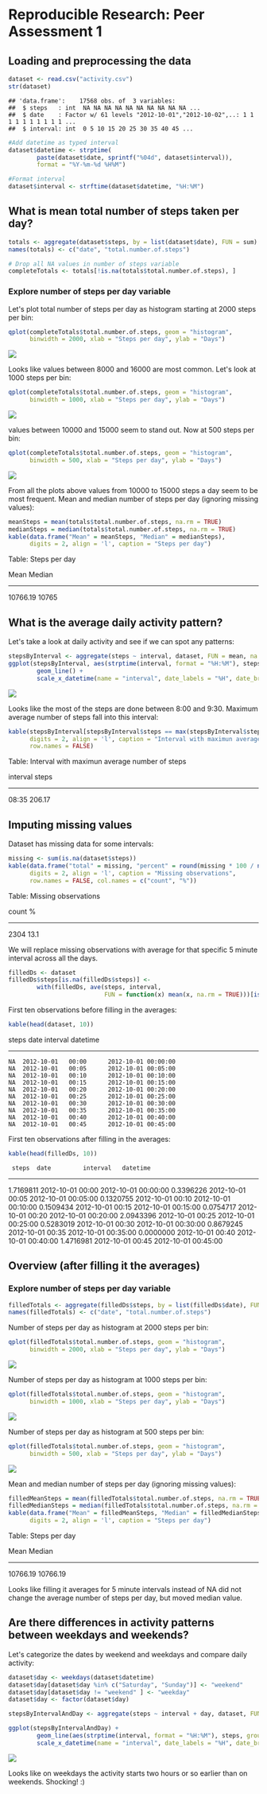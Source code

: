# Reproducible Research: Peer Assessment 1



## Loading and preprocessing the data

```r
dataset <- read.csv("activity.csv")
str(dataset)
```

```
## 'data.frame':	17568 obs. of  3 variables:
##  $ steps   : int  NA NA NA NA NA NA NA NA NA NA ...
##  $ date    : Factor w/ 61 levels "2012-10-01","2012-10-02",..: 1 1 1 1 1 1 1 1 1 1 ...
##  $ interval: int  0 5 10 15 20 25 30 35 40 45 ...
```

```r
#Add datetime as typed interval
dataset$datetime <- strptime(
        paste(dataset$date, sprintf("%04d", dataset$interval)), 
        format = "%Y-%m-%d %H%M")

#Format interval
dataset$interval <- strftime(dataset$datetime, "%H:%M")
```

## What is mean total number of steps taken per day?

```r
totals <- aggregate(dataset$steps, by = list(dataset$date), FUN = sum)
names(totals) <- c("date", "total.number.of.steps")

# Drop all NA values in number of steps variable
completeTotals <- totals[!is.na(totals$total.number.of.steps), ]
```

### Explore number of steps per day variable
Let's plot total number of steps per day as histogram starting at 2000 steps per bin:

```r
qplot(completeTotals$total.number.of.steps, geom = "histogram", 
      binwidth = 2000, xlab = "Steps per day", ylab = "Days")
```

![](PA1_template_files/figure-html/unnamed-chunk-3-1.png)<!-- -->

Looks like values between 8000 and 16000 are most common. Let's look at 1000 steps per bin:

```r
qplot(completeTotals$total.number.of.steps, geom = "histogram", 
      binwidth = 1000, xlab = "Steps per day", ylab = "Days")
```

![](PA1_template_files/figure-html/unnamed-chunk-4-1.png)<!-- -->

values between 10000 and 15000 seem to stand out. Now at 500 steps per bin:

```r
qplot(completeTotals$total.number.of.steps, geom = "histogram", 
      binwidth = 500, xlab = "Steps per day", ylab = "Days")
```

![](PA1_template_files/figure-html/unnamed-chunk-5-1.png)<!-- -->

From all the plots above values from 10000 to 15000 steps a day seem to be most 
frequent. Mean and median number of steps per day (ignoring missing values):


```r
meanSteps = mean(totals$total.number.of.steps, na.rm = TRUE)
medianSteps = median(totals$total.number.of.steps, na.rm = TRUE)
kable(data.frame("Mean" = meanSteps, "Median" = medianSteps), 
      digits = 2, align = 'l', caption = "Steps per day")
```



Table: Steps per day

Mean       Median 
---------  -------
10766.19   10765  

## What is the average daily activity pattern?

Let's take a look at daily activity and see if we can spot any patterns:

```r
stepsByInterval <- aggregate(steps ~ interval, dataset, FUN = mean, na.rm = TRUE)
ggplot(stepsByInterval, aes(strptime(interval, format = "%H:%M"), steps, group = 1)) + 
        geom_line() + 
        scale_x_datetime(name = "interval", date_labels = "%H", date_breaks = "1 hour")
```

![](PA1_template_files/figure-html/unnamed-chunk-7-1.png)<!-- -->

Looks like the most of the steps are done between 8:00 and 9:30. Maximum average number
of steps fall into this interval:


```r
kable(stepsByInterval[stepsByInterval$steps == max(stepsByInterval$steps), ], 
      digits = 2, align = 'l', caption = "Interval with maximun average number of steps",
      row.names = FALSE)
```



Table: Interval with maximun average number of steps

interval   steps  
---------  -------
08:35      206.17 

## Imputing missing values
Dataset has missing data for some intervals:

```r
missing <- sum(is.na(dataset$steps))
kable(data.frame("total" = missing, "percent" = round(missing * 100 / nrow(dataset), 1)), 
      digits = 2, align = 'l', caption = "Missing observations",
      row.names = FALSE, col.names = c("count", "%"))
```



Table: Missing observations

count   %    
------  -----
2304    13.1 

We will replace missing observations with average for that specific 5 minute 
interval across all the days.


```r
filledDs <- dataset
filledDs$steps[is.na(filledDs$steps)] <- 
        with(filledDs, ave(steps, interval, 
                           FUN = function(x) mean(x, na.rm = TRUE)))[is.na(filledDs$steps)]
```

First ten observations before filling in the averages:

```r
kable(head(dataset, 10))
```



 steps  date         interval   datetime            
------  -----------  ---------  --------------------
    NA  2012-10-01   00:00      2012-10-01 00:00:00 
    NA  2012-10-01   00:05      2012-10-01 00:05:00 
    NA  2012-10-01   00:10      2012-10-01 00:10:00 
    NA  2012-10-01   00:15      2012-10-01 00:15:00 
    NA  2012-10-01   00:20      2012-10-01 00:20:00 
    NA  2012-10-01   00:25      2012-10-01 00:25:00 
    NA  2012-10-01   00:30      2012-10-01 00:30:00 
    NA  2012-10-01   00:35      2012-10-01 00:35:00 
    NA  2012-10-01   00:40      2012-10-01 00:40:00 
    NA  2012-10-01   00:45      2012-10-01 00:45:00 

First ten observations after filling in the averages:

```r
kable(head(filledDs, 10))
```

     steps  date         interval   datetime            
----------  -----------  ---------  --------------------
 1.7169811  2012-10-01   00:00      2012-10-01 00:00:00 
 0.3396226  2012-10-01   00:05      2012-10-01 00:05:00 
 0.1320755  2012-10-01   00:10      2012-10-01 00:10:00 
 0.1509434  2012-10-01   00:15      2012-10-01 00:15:00 
 0.0754717  2012-10-01   00:20      2012-10-01 00:20:00 
 2.0943396  2012-10-01   00:25      2012-10-01 00:25:00 
 0.5283019  2012-10-01   00:30      2012-10-01 00:30:00 
 0.8679245  2012-10-01   00:35      2012-10-01 00:35:00 
 0.0000000  2012-10-01   00:40      2012-10-01 00:40:00 
 1.4716981  2012-10-01   00:45      2012-10-01 00:45:00 

## Overview (after filling it the averages)

### Explore number of steps per day variable

```r
filledTotals <- aggregate(filledDs$steps, by = list(filledDs$date), FUN = sum)
names(filledTotals) <- c("date", "total.number.of.steps")
```

Number of steps per day as histogram at 2000 steps per bin:

```r
qplot(filledTotals$total.number.of.steps, geom = "histogram", 
      binwidth = 2000, xlab = "Steps per day", ylab = "Days")
```

![](PA1_template_files/figure-html/unnamed-chunk-14-1.png)<!-- -->

Number of steps per day as histogram at 1000 steps per bin:

```r
qplot(filledTotals$total.number.of.steps, geom = "histogram", 
      binwidth = 1000, xlab = "Steps per day", ylab = "Days")
```

![](PA1_template_files/figure-html/unnamed-chunk-15-1.png)<!-- -->

Number of steps per day as histogram at 500 steps per bin:

```r
qplot(filledTotals$total.number.of.steps, geom = "histogram", 
      binwidth = 500, xlab = "Steps per day", ylab = "Days")
```

![](PA1_template_files/figure-html/unnamed-chunk-16-1.png)<!-- -->

Mean and median number of steps per day (ignoring missing values):


```r
filledMeanSteps = mean(filledTotals$total.number.of.steps, na.rm = TRUE)
filledMedianSteps = median(filledTotals$total.number.of.steps, na.rm = TRUE)
kable(data.frame("Mean" = filledMeanSteps, "Median" = filledMedianSteps), 
      digits = 2, align = 'l', caption = "Steps per day")
```



Table: Steps per day

Mean       Median   
---------  ---------
10766.19   10766.19 

Looks like filling it averages for 5 minute intervals instead of NA did not 
change the average number of steps per day, but moved median value.

## Are there differences in activity patterns between weekdays and weekends?

Let's categorize the dates by weekend and weekdays and compare daily activity:

```r
dataset$day <- weekdays(dataset$datetime)
dataset$day[dataset$day %in% c("Saturday", "Sunday")] <- "weekend"
dataset$day[dataset$day != "weekend" ] <- "weekday"
dataset$day <- factor(dataset$day)

stepsByIntervalAndDay <- aggregate(steps ~ interval + day, dataset, FUN = mean, na.rm = TRUE)

ggplot(stepsByIntervalAndDay) + 
        geom_line(aes(strptime(interval, format = "%H:%M"), steps, group = 1)) + 
        scale_x_datetime(name = "interval", date_labels = "%H", date_breaks = "1 hour") + facet_grid(day ~ .)
```

![](PA1_template_files/figure-html/unnamed-chunk-18-1.png)<!-- -->

Looks like on weekdays the activity starts two hours or so earlier than on weekends.
Shocking! :)
